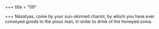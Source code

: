+++
title = "09"

+++
Nāsatyas, come by your sun-skinned chariot,
by which you have ever conveyed goods to the pious man, in order to  drink of the honeyed soma.